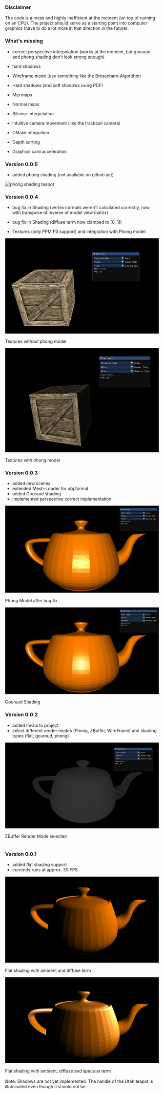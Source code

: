 ### Disclaimer

The code is a mess and highly inefficient at the moment (on top of running on an CPU). The project should serve
as a starting point into computer graphics (have to do a lot more in that direction in the future).

### What's missing

- correct perspective interpolation (works at the moment, but gouraud and phong shading don't look strong enough)

- hard shadows

- Wireframe mode (use something like the Bresenham-Algorithm)

- Hard shadows (and soft shadows using PCF)

- Mip maps

- Normal maps

- Bilinear interpolation

- intuitive camera movement (like the trackball camera)

- CMake integration

- Depth sorting

- Graphics card acceleration

### Version 0.0.5

- added phong shading (not available on github yet)

![phong shading teapot](/dev%20documentation/Phong%20shading%20Teapot.png)

### Version 0.0.4

- bug fix in Shading (vertex normals weren't calculated correctly, now with transpose of inverse of model view matrix)

- bug fix in Shading (diffuse term now clamped to [0, 1])

- Textures (only PPM P3 support) and integration with Phong model

![textures without phong](/dev%20documentation/Textures%20No%20Phong.png)

<figcaption>Textures without phong model</figcaption>

![textures phong](/dev%20documentation/Textures%20Phong.png)

<figcaption>Textures with phong model</figcaption>

### Version 0.0.3

- added new scenes
- extended Mesh-Loader for obj.format
- added Gouraud shading
- implemented perspective correct implementation

![flat shading fix](/dev%20documentation/Flat%20shading%20Bug%20fix.png)
<figcaption>Phong Model after bug fix</figcation>

![gouraud shading](/dev%20documentation/Gouraud%20Shading.png)
<figcaption>Gouraud Shading</figcation>

### Version 0.0.2

- added ImGui to project
- select different render modes (Phong, ZBuffer, WireFrame) and shading types (flat, gouroud, phong)

![zbuffer shading](/dev%20documentation/ZBuffer%20and%20GUI.png)

<figcaption> ZBuffer Render Mode selected</figcaption>

<br>

### Version 0.0.1

- added flat shading support
- currently runs at approx. 30 FPS

![flat shading diffuse](/dev%20documentation/Flat%20Shading%20Diffuse.png)

<figcaption>Flat shading with ambient and diffuse term</figcaption>

![flat shading specular](/dev%20documentation/Flat%20Shading%20Specular.png)

<figcaption>Flat shading with ambient, diffuse and specular term</figcaption>
<br>
Note: Shadows are not yet implemented. The handle of the Utah teapot is illuminated even though it should not be.
